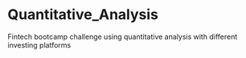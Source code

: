 # Quantitative_Analysis
Fintech bootcamp challenge using quantitative analysis with different investing platforms
